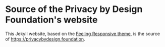 # Source of the Privacy by Design Foundation's website

This Jekyll website, based on the [Feeling Responsive theme](https://github.com/Phlow/feeling-responsive), is the source of <https://privacybydesign.foundation>.
